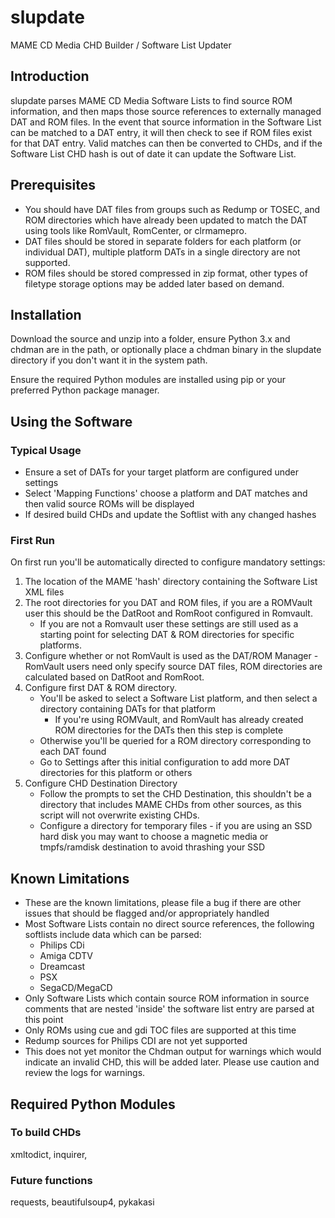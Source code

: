 # slupdate
MAME CD Media CHD Builder / Software List Updater
 
## Introduction
slupdate parses MAME CD Media Software Lists to find source ROM information, and then maps those source references to externally managed DAT and ROM files. In the event that source information in the Software List can be matched to a DAT entry, it will then check to see if ROM files exist for that DAT entry. Valid matches can then be converted to CHDs, and if the Software List CHD hash is out of date it can update the Software List.

## Prerequisites
* You should have DAT files from groups such as Redump or TOSEC, and ROM directories which have already been updated to match the DAT using tools like RomVault, RomCenter, or clrmamepro.
* DAT files should be stored in separate folders for each platform (or individual DAT), multiple platform DATs in a single directory are not supported.
* ROM files should be stored compressed in zip format, other types of filetype storage options may be added later based on demand.

## Installation
Download the source and unzip into a folder, ensure Python 3.x and chdman are in the path, or optionally place a chdman binary in the slupdate directory if you don't want it in the system path.

Ensure the required Python modules are installed using pip or your preferred Python package manager.

## Using the Software
### Typical Usage
* Ensure a set of DATs for your target platform are configured under settings
* Select 'Mapping Functions' choose a platform and DAT matches and then valid source ROMs will be displayed
* If desired build CHDs and update the Softlist with any changed hashes

### First Run
On first run you'll be automatically directed to configure mandatory settings:
1. The location of the MAME 'hash' directory containing the Software List XML files
2. The root directories for you DAT and ROM files, if you are a ROMVault user this should be the DatRoot and RomRoot configured in Romvault.  
   * If you are not a Romvault user these settings are still used as a starting point for selecting DAT & ROM directories for specific platforms.
3. Configure whether or not RomVault is used as the DAT/ROM Manager - RomVault users need only specify source DAT files, ROM directories are calculated based on DatRoot and RomRoot.
4. Configure first DAT & ROM directory.
    * You'll be asked to select a Software List platform, and then select a directory containing DATs for that platform
		- If you're using ROMVault, and RomVault has already created ROM directories for the DATs then this step is complete
    * Otherwise you'll be queried for a ROM directory corresponding to each DAT found
    * Go to Settings after this initial configuration to add more DAT directories for this platform or others
5. Configure CHD Destination Directory
	* Follow the prompts to set the CHD Destination, this shouldn't be a directory that includes MAME CHDs from other sources, as this script will not overwrite existing CHDs.
    * Configure a directory for temporary files - if you are using an SSD hard disk you may want to choose a magnetic media or tmpfs/ramdisk destination to avoid thrashing your SSD

## Known Limitations
* These are the known limitations, please file a bug if there are other issues that should be flagged and/or appropriately handled
* Most Software Lists contain no direct source references, the following softlists include data which can be parsed:
  - Philips CDi
  - Amiga CDTV
  - Dreamcast
  - PSX
  - SegaCD/MegaCD
* Only Software Lists which contain source ROM information in source comments that are nested 'inside' the software list entry are parsed at this point
* Only ROMs using cue and gdi TOC files are supported at this time
* Redump sources for Philips CDI are not yet supported
* This does not yet monitor the Chdman output for warnings which would indicate an invalid CHD, this will be added later.  Please use caution and review the logs for warnings.

## Required Python Modules
### To build CHDs
xmltodict, inquirer,

### Future functions
 requests, beautifulsoup4, pykakasi


